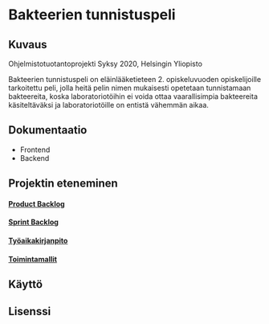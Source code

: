 # Bakteerien tunnistuspeli 

## Kuvaus

Ohjelmistotuotantoprojekti Syksy 2020, Helsingin Yliopisto

Bakteerien tunnistuspeli on eläinlääketieteen 2. opiskeluvuoden opiskelijoille tarkoitettu peli, jolla heitä pelin nimen mukaisesti opetetaan tunnistamaan bakteereita, koska laboratoriotöihin ei voida ottaa vaarallisimpia bakteereita käsiteltäväksi ja laboratoriotöille on entistä vähemmän aikaa.

## Dokumentaatio
* Frontend
* Backend

## Projektin eteneminen

#### [Product Backlog](https://docs.google.com/spreadsheets/d/13aVMJ1TTyBXDFdkrcqV24AvCQ7HG7I2idkTudiMc-Kk/edit#gid=0)

#### [Sprint Backlog](https://docs.google.com/spreadsheets/d/12xJrbVst9k16_iVKd5tLSyz1scCOyxyB2eKr0lhYCek/edit#gid=0)

#### [Työaikakirjanpito](https://docs.google.com/spreadsheets/d/1vdtw-i6lfKqnnBliT2z-FKfBFjFMniH8ZJDXzY1xEWM/edit#gid=0)

#### [Toimintamallit](https://docs.google.com/document/d/1cTWnJgth1c0F1vmdGZFoTWz-a0D2TMyhTx_XzweBJjY/edit)

## Käyttö

## Lisenssi




